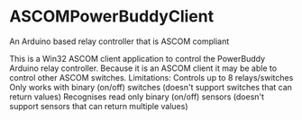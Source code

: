 # ASCOMPowerBuddyClient
An Arduino based relay controller that is ASCOM compliant

This is a Win32 ASCOM client application to control the PowerBuddy Arduino relay controller.
Because it is an ASCOM client it may be able to control other ASCOM switches.
Limitations:
Controls up to 8 relays/switches
Only works with binary (on/off) switches (doesn't support switches that can return values)
Recognises read only binary (on/off) sensors (doesn't support sensors that can return multiple values) 
